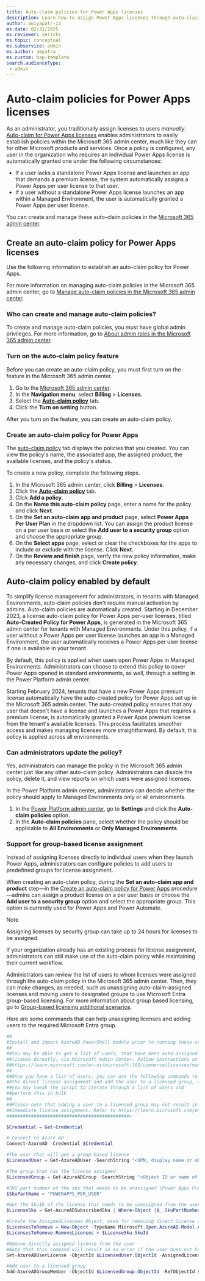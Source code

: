```yaml
---
title: Auto-claim policies for Power Apps licenses
description: Learn how to assign Power Apps licenses through auto-claim policies.
author: amiyapatr-zz
ms.date: 02/21/2025
ms.reviewer: sericks
ms.topic: conceptual
ms.subservice: admin
ms.author: ampatra
ms.custom: bap-template
search.audienceType: 
 - admin
---
```


# Auto-claim policies for Power Apps licenses

As an administrator, you traditionally assign licenses to users _manually_. [Auto-claim for Power Apps licenses](/microsoft-365/commerce/licenses/manage-auto-claim-policies?view=o365-worldwide&WT.mc_id=365AdminCSH_inproduct#auto-claim-policies-for-microsoft-power-apps&preserve-view=true) enables administrators to easily establish policies within the Microsoft 365 admin center, much like they can for other Microsoft products and services. Once a policy is configured, any user in the organization who requires an individual Power Apps license is automatically granted one under the following circumstances:

- If a user lacks a standalone Power Apps license and launches an app that demands a premium license, the system automatically assigns a Power Apps per user license to that user.
- If a user without a standalone Power Apps license launches an app within a Managed Environment, the user is automatically granted a Power Apps per user license.

You can create and manage these auto-claim policies in the [Microsoft 365 admin center](https://go.microsoft.com/fwlink/p/?linkid=2024339).

## Create an auto-claim policy for Power Apps licenses

Use the following information to establish an auto-claim policy for Power Apps.

For more information on managing auto-claim policies in the Microsoft 365 admin center, go to [Manage auto-claim policies in the Microsoft 365 admin center](/microsoft-365/commerce/licenses/manage-auto-claim-policies?view=o365-worldwide&preserve-view=true).

### Who can create and manage auto-claim policies?
To create and manage auto-claim policies, you must have global admin privileges. For more information, go to [About admin roles in the Microsoft 365 admin center](/microsoft-365/admin/add-users/about-admin-roles?view=o365-worldwide&preserve-view=true).

### Turn on the auto-claim policy feature
Before you can create an auto-claim policy, you must first turn on the feature in the Microsoft 365 admin center.  

1.	Go to the [Microsoft 365 admin center](https://go.microsoft.com/fwlink/p/?linkid=2024339).
2.	In the **Navigation menu**, select **Billing** > **Licenses**.
3.	Select the [**Auto-claim policy**](https://admin.microsoft.com/adminportal/home?#/licenses/autoclaimpolicies) tab.
4.	Click the **Turn on setting** button.

After you turn on the feature, you can create an auto-claim policy.

### Create an auto-claim policy for Power Apps
The [auto-claim policy](https://admin.microsoft.com/adminportal/home?#/licenses/autoclaimpolicies) tab displays the policies that you created. You can view the policy's name, the associated app, the assigned product, the available licenses, and the policy's status. 

To create a new policy, complete the following steps.

1.	In the Microsoft 365 admin center, click **Billing** > **Licenses**.
2.	Click the [**Auto-claim policy**](https://admin.microsoft.com/adminportal/home?#/licenses/autoclaimpolicies) tab.
3.	Click **Add a policy**.
4.	On the **Name this auto-claim policy** page, enter a name for the policy and click **Next**.
5.	On the **Set an auto-claim app and product** page, select **Power Apps Per User Plan** in the dropdown list. You can assign the product license on a per user basis or select the **Add user to a security group** option and choose the appropriate group.
6.	On the **Select apps** page, select or clear the checkboxes for the apps to include or exclude with the license.	Click **Next**.
8.	On the **Review and finish** page, verify the new policy information, make any necessary changes, and click **Create policy**.

## Auto-claim policy enabled by default 
To simplify license management for administrators, in tenants with Managed Environments, auto-claim policies don't require manual activation by admins. Auto-claim policies are automatically created. Starting in December 2023, a license auto-claim policy for Power Apps per-user licenses, titled **Auto-Created Policy for Power Apps**, is generated in the Microsoft 365 admin center for tenants with Managed Environments. Under this policy, if a user without a Power Apps per user license launches an app in a Managed Environment, the user automatically receives a Power Apps per user license if one is available in your tenant.

By default, this policy is applied when users open Power Apps in Managed Environments. Administrators can choose to extend this policy to cover Power Apps opened in standard environments, as well, through a setting in the Power Platform admin center.

Starting February 2024, tenants that have a new Power Apps premium license automatically have the auto-created policy for Power Apps set up in the Microsoft 365 admin center. The auto-created policy ensures that any user that doesn't have a license and launches a Power Apps that requires a premium license, is automatically granted a Power Apps premium license from the tenant's available licenses. This process facilitates smoother access and makes managing licenses more straightforward. By default, this policy is applied across all environments.

### Can administrators update the policy?
Yes, administrators can manage the policy in the Microsoft 365 admin center just like any other auto-claim policy. Administrators can disable the policy, delete it, and view reports on which users were assigned licenses.

In the Power Platform admin center, administrators can decide whether the policy should apply to Managed Environments only or all environments.

1.	In the [Power Platform admin center](https://admin.powerplatform.microsoft.com/), go to **Settings** and click the **Auto-claim policies** option.
2.	In the **Auto-claim policies** pane, select whether the policy should be applicable to **All Environments** or **Only Managed Environments**.

### Support for group-based license assignment

Instead of assigning licenses directly to individual users when they launch Power Apps, administrators can configure policies to add users to predefined groups for license assignment. 

When creating an auto-claim policy, during the **Set an auto-claim app and product** step&mdash;in the [Create an auto-claim policy for Power Apps](#create-an-auto-claim-policy-for-power-apps) procedure&mdash;admins can assign a product license on a per user basis or choose the **Add user to a security group** option and select the appropriate group. This option is currently used for Power Apps and Power Automate. 

> [!Note]
> Assigning licenses by security group can take up to 24 hours for licenses to be assigned. 

If your organization already has an existing process for license assignment, administrators can still make use of the auto-claim policy while maintaining their current workflow. 

Administrators can review the list of users to whom licenses were assigned through the auto-claim policy in the Microsoft 365 admin center. Then, they can make changes, as needed, such as unassigning auto-claim-assigned licenses and moving users to designated groups to use Microsoft Entra group-based licensing. For more information about group based licensing, go to [Group-based licensing additional scenarios](/entra/identity/users/licensing-group-advanced).

Here are some commands that can help unassigning licenses and adding users to the required Microsoft Entra group.

```PowerShell
##
#Install and import AzureAD PowerShell module prior to running these commands
##
##You may be able to get a list of users, that have been auto-assigned a 
##license directly, via Microsoft Admin Center. Follow instructions at 
##https://learn.microsoft.com/en-us/microsoft-365/commerce/licenses/manage-auto-claim-policies?view=o365-worldwide#view-an-auto-claim-policy-report
##
##Once you have a list of users, you can use the following commands to remove 
##the direct license assignment and add the user to a licensed group, or 
##you may tweak the script to iterate through a list of users and 
##perform this in bulk
##
##Please note that adding a user to a licensed group may not result in an 
##immediate license assignment. Refer to https://learn.microsoft.com/en-us/entra/identity/users/licensing-group-advanced for more information
#############################################>

$Credential = Get-Credential

# Connect to Azure AD
Connect-AzureAD -Credential $Credential

#The user that will get a group based license
$LicensedUser = Get-AzureADUser -SearchString "<UPN, display name or object ID of the user for which you want to assign a license>"

#The group that has the license assigned
$LicensedGroup = Get-AzureADGroup -SearchString "<Object ID or name of the group that has a relevant license assigned>"

#SKU part number of the sku that needs to be unassigned (Power Apps Premium)
$SkuPartName = "POWERAPPS_PER_USER"

#Get the SkuID of the license that needs to be unassigned from the user
$LicenseSku = Get-AzureADSubscribedSku | Where-Object {$_.SkuPartNumber -eq $SkuPartName}

#Create the AssignedLicenses Object, used for removing direct license assignment from the user
$LicensesToRemove = New-Object -TypeName Microsoft.Open.AzureAD.Model.AssignedLicenses
$LicensesToRemove.RemoveLicenses = $LicenseSku.SkuId

#Remove directly assigned license from the user
#Note that this command will result in an error if the user does not have the relevant license assigned directly
Set-AzureADUserLicense -ObjectId $LicensedUser.ObjectId -AssignedLicenses $LicensesToRemove

#Add user to a licensed group
Add-AzureADGroupMember -ObjectId $LicensedGroup.ObjectId -RefObjectId $LicensedUser.ObjectId

```



